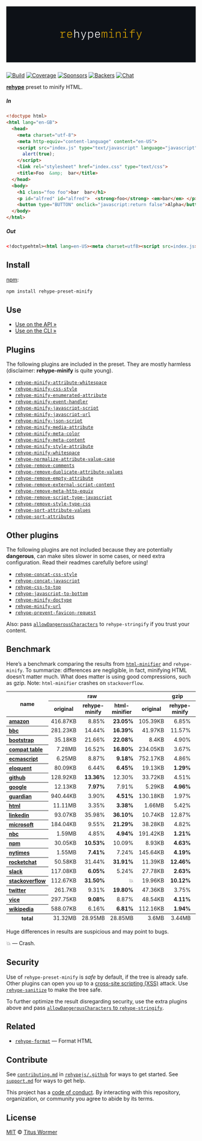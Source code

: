 <!--lint disable no-html-->

# ![rehype-minify][logo]

[![Build][build-badge]][build]
[![Coverage][coverage-badge]][coverage]
[![Sponsors][sponsors-badge]][collective]
[![Backers][backers-badge]][collective]
[![Chat][chat-badge]][chat]

[**rehype**][rehype] preset to minify HTML.

##### In

```html
<!doctype html>
<html lang="en-GB">
  <head>
    <meta charset="utf-8">
    <meta http-equiv="content-language" content="en-US">
    <script src="index.js" type="text/javascript" language="javascript">
      alert(true);
    </script>
    <link rel="stylesheet" href="index.css" type="text/css">
    <title>Foo  &amp;  bar</title>
  </head>
  <body>
    <h1 class="foo foo">bar  bar</h1>
    <p id="alfred" id="alfred">  <strong>foo</strong> <em>bar</em> </p>
    <button type="BUTTON" onclick="javascript:return false">Alpha</button>
  </body>
</html>
```

##### Out

```html
<!doctypehtml><html lang=en-US><meta charset=utf8><script src=index.js></script><link rel=stylesheet href=index.css><title>Foo &amp bar</title><h1 class=foo>bar bar</h1><p id=alfred><strong>foo</strong> <em>bar</em></p><button type=button onclick=return!1>Alpha</button>
```

## Install

[npm][]:

```sh
npm install rehype-preset-minify
```

## Use

*   [Use on the API »][api]
*   [Use on the CLI »][cli]

## Plugins

The following plugins are included in the preset.
They are mostly harmless (disclaimer: **rehype-minify** is quite young).

<!--plugins-core start-->

*   [`rehype-minify-attribute-whitespace`](./packages/rehype-minify-attribute-whitespace)
*   [`rehype-minify-css-style`](./packages/rehype-minify-css-style)
*   [`rehype-minify-enumerated-attribute`](./packages/rehype-minify-enumerated-attribute)
*   [`rehype-minify-event-handler`](./packages/rehype-minify-event-handler)
*   [`rehype-minify-javascript-script`](./packages/rehype-minify-javascript-script)
*   [`rehype-minify-javascript-url`](./packages/rehype-minify-javascript-url)
*   [`rehype-minify-json-script`](./packages/rehype-minify-json-script)
*   [`rehype-minify-media-attribute`](./packages/rehype-minify-media-attribute)
*   [`rehype-minify-meta-color`](./packages/rehype-minify-meta-color)
*   [`rehype-minify-meta-content`](./packages/rehype-minify-meta-content)
*   [`rehype-minify-style-attribute`](./packages/rehype-minify-style-attribute)
*   [`rehype-minify-whitespace`](./packages/rehype-minify-whitespace)
*   [`rehype-normalize-attribute-value-case`](./packages/rehype-normalize-attribute-value-case)
*   [`rehype-remove-comments`](./packages/rehype-remove-comments)
*   [`rehype-remove-duplicate-attribute-values`](./packages/rehype-remove-duplicate-attribute-values)
*   [`rehype-remove-empty-attribute`](./packages/rehype-remove-empty-attribute)
*   [`rehype-remove-external-script-content`](./packages/rehype-remove-external-script-content)
*   [`rehype-remove-meta-http-equiv`](./packages/rehype-remove-meta-http-equiv)
*   [`rehype-remove-script-type-javascript`](./packages/rehype-remove-script-type-javascript)
*   [`rehype-remove-style-type-css`](./packages/rehype-remove-style-type-css)
*   [`rehype-sort-attribute-values`](./packages/rehype-sort-attribute-values)
*   [`rehype-sort-attributes`](./packages/rehype-sort-attributes)

<!--plugins-core end-->

## Other plugins

The following plugins are not included because they are potentially
**dangerous**, can make sites slower in some cases, or need extra configuration.
Read their readmes carefully before using!

<!--plugins-other start-->

*   [`rehype-concat-css-style`](./packages/rehype-concat-css-style)
*   [`rehype-concat-javascript`](./packages/rehype-concat-javascript)
*   [`rehype-css-to-top`](./packages/rehype-css-to-top)
*   [`rehype-javascript-to-bottom`](./packages/rehype-javascript-to-bottom)
*   [`rehype-minify-doctype`](./packages/rehype-minify-doctype)
*   [`rehype-minify-url`](./packages/rehype-minify-url)
*   [`rehype-prevent-favicon-request`](./packages/rehype-prevent-favicon-request)

<!--plugins-other end-->

Also: pass [`allowDangerousCharacters`][stringify] to `rehype-stringify` if you
trust your content.

## Benchmark

Here’s a benchmark comparing the results from [`html-minifier`][html-minifier]
and `rehype-minify`.
To summarize: differences are negligible, in fact, minifying HTML doesn’t matter
much.
What does matter is using good compressions, such as gzip.
Note: `html-minifier` crashes on `stackoverflow`.

<!--benchmark start-->

<table>
<thead>
  <tr>
    <th rowspan="2">name</th>
    <th colspan="3">raw</th>
    <th colspan="3">gzip</th>
  </tr>
  <tr>
    <th>original</th>
    <th>rehype-minify</th>
    <th>html-minifier</th>
    <th>original</th>
    <th>rehype-minify</th>
    <th>html-minifier</th>
  </tr>
</thead>
<tbody>
  <tr>
    <th scope="row" align="left"><a href="https://www.amazon.co.uk/">amazon</a></th>
    <td align="right">416.87KB</td>
    <td align="right">8.85%</td>
    <td align="right"><b>23.05%</b></td>
    <td align="right">105.39KB</td>
    <td align="right">6.85%</td>
    <td align="right"><b>21.62%</b></td>
  </tr>
  <tr>
    <th scope="row" align="left"><a href="https://www.bbc.co.uk/">bbc</a></th>
    <td align="right">281.23KB</td>
    <td align="right">14.44%</td>
    <td align="right"><b>16.39%</b></td>
    <td align="right">41.97KB</td>
    <td align="right">11.57%</td>
    <td align="right"><b>13.07%</b></td>
  </tr>
  <tr>
    <th scope="row" align="left"><a href="https://getbootstrap.com/docs/4.4/getting-started/introduction/">bootstrap</a></th>
    <td align="right">35.18KB</td>
    <td align="right">21.66%</td>
    <td align="right"><b>22.08%</b></td>
    <td align="right">8.4KB</td>
    <td align="right">4.90%</td>
    <td align="right"><b>5.08%</b></td>
  </tr>
  <tr>
    <th scope="row" align="left"><a href="https://kangax.github.io/compat-table/es6/">compat table</a></th>
    <td align="right">7.28MB</td>
    <td align="right">16.52%</td>
    <td align="right"><b>16.80%</b></td>
    <td align="right">234.05KB</td>
    <td align="right">3.67%</td>
    <td align="right"><b>5.37%</b></td>
  </tr>
  <tr>
    <th scope="row" align="left"><a href="https://tc39.es/ecma262/">ecmascript</a></th>
    <td align="right">6.25MB</td>
    <td align="right">8.87%</td>
    <td align="right"><b>9.18%</b></td>
    <td align="right">752.17KB</td>
    <td align="right">4.86%</td>
    <td align="right"><b>4.87%</b></td>
  </tr>
  <tr>
    <th scope="row" align="left"><a href="https://eloquentjavascript.net/20_node.html">eloquent</a></th>
    <td align="right">80.09KB</td>
    <td align="right">6.44%</td>
    <td align="right"><b>6.45%</b></td>
    <td align="right">19.13KB</td>
    <td align="right"><b>1.29%</b></td>
    <td align="right">1.26%</td>
  </tr>
  <tr>
    <th scope="row" align="left"><a href="https://github.com">github</a></th>
    <td align="right">128.92KB</td>
    <td align="right"><b>13.36%</b></td>
    <td align="right">12.30%</td>
    <td align="right">33.72KB</td>
    <td align="right">4.51%</td>
    <td align="right"><b>4.57%</b></td>
  </tr>
  <tr>
    <th scope="row" align="left"><a href="https://www.google.com/">google</a></th>
    <td align="right">12.13KB</td>
    <td align="right"><b>7.97%</b></td>
    <td align="right">7.91%</td>
    <td align="right">5.29KB</td>
    <td align="right"><b>4.96%</b></td>
    <td align="right">4.49%</td>
  </tr>
  <tr>
    <th scope="row" align="left"><a href="https://www.theguardian.com/us">guardian</a></th>
    <td align="right">940.44KB</td>
    <td align="right">3.90%</td>
    <td align="right"><b>4.51%</b></td>
    <td align="right">130.18KB</td>
    <td align="right">1.97%</td>
    <td align="right"><b>2.06%</b></td>
  </tr>
  <tr>
    <th scope="row" align="left"><a href="https://html.spec.whatwg.org">html</a></th>
    <td align="right">11.11MB</td>
    <td align="right">3.35%</td>
    <td align="right"><b>3.38%</b></td>
    <td align="right">1.66MB</td>
    <td align="right">5.42%</td>
    <td align="right"><b>5.49%</b></td>
  </tr>
  <tr>
    <th scope="row" align="left"><a href="https://www.linkedin.com/">linkedin</a></th>
    <td align="right">93.07KB</td>
    <td align="right">35.98%</td>
    <td align="right"><b>36.10%</b></td>
    <td align="right">10.74KB</td>
    <td align="right">12.87%</td>
    <td align="right"><b>13.09%</b></td>
  </tr>
  <tr>
    <th scope="row" align="left"><a href="https://www.microsoft.com/en-us/">microsoft</a></th>
    <td align="right">184.04KB</td>
    <td align="right">9.55%</td>
    <td align="right"><b>21.29%</b></td>
    <td align="right">38.28KB</td>
    <td align="right">4.82%</td>
    <td align="right"><b>7.49%</b></td>
  </tr>
  <tr>
    <th scope="row" align="left"><a href="https://www.nbc.com/">nbc</a></th>
    <td align="right">1.59MB</td>
    <td align="right">4.85%</td>
    <td align="right"><b>4.94%</b></td>
    <td align="right">191.42KB</td>
    <td align="right"><b>1.21%</b></td>
    <td align="right">1.01%</td>
  </tr>
  <tr>
    <th scope="row" align="left"><a href="https://www.npmjs.com/">npm</a></th>
    <td align="right">30.05KB</td>
    <td align="right"><b>10.53%</b></td>
    <td align="right">10.09%</td>
    <td align="right">8.93KB</td>
    <td align="right"><b>4.63%</b></td>
    <td align="right">4.12%</td>
  </tr>
  <tr>
    <th scope="row" align="left"><a href="https://www.nytimes.com/">nytimes</a></th>
    <td align="right">1.55MB</td>
    <td align="right"><b>7.41%</b></td>
    <td align="right">7.24%</td>
    <td align="right">145.64KB</td>
    <td align="right"><b>4.19%</b></td>
    <td align="right">3.91%</td>
  </tr>
  <tr>
    <th scope="row" align="left"><a href="https://rocket.chat">rocketchat</a></th>
    <td align="right">50.58KB</td>
    <td align="right">31.44%</td>
    <td align="right"><b>31.91%</b></td>
    <td align="right">11.39KB</td>
    <td align="right"><b>12.46%</b></td>
    <td align="right">12.45%</td>
  </tr>
  <tr>
    <th scope="row" align="left"><a href="https://slack.com/intl/en-gb/features">slack</a></th>
    <td align="right">117.08KB</td>
    <td align="right"><b>6.05%</b></td>
    <td align="right">5.24%</td>
    <td align="right">27.78KB</td>
    <td align="right"><b>2.63%</b></td>
    <td align="right">2.08%</td>
  </tr>
  <tr>
    <th scope="row" align="left"><a href="https://stackoverflow.com/">stackoverflow</a></th>
    <td align="right">112.67KB</td>
    <td align="right"><b>31.50%</b></td>
    <td align="right">💥</td>
    <td align="right">19.96KB</td>
    <td align="right"><b>10.12%</b></td>
    <td align="right">💥</td>
  </tr>
  <tr>
    <th scope="row" align="left"><a href="https://twitter.com/">twitter</a></th>
    <td align="right">261.7KB</td>
    <td align="right">9.31%</td>
    <td align="right"><b>19.80%</b></td>
    <td align="right">47.36KB</td>
    <td align="right">3.75%</td>
    <td align="right"><b>6.50%</b></td>
  </tr>
  <tr>
    <th scope="row" align="left"><a href="https://www.vice.com/en_us">vice</a></th>
    <td align="right">297.75KB</td>
    <td align="right"><b>9.08%</b></td>
    <td align="right">8.87%</td>
    <td align="right">48.54KB</td>
    <td align="right"><b>4.11%</b></td>
    <td align="right">3.93%</td>
  </tr>
  <tr>
    <th scope="row" align="left"><a href="https://en.wikipedia.org/wiki/President_of_the_United_States">wikipedia</a></th>
    <td align="right">588.07KB</td>
    <td align="right">6.16%</td>
    <td align="right"><b>6.81%</b></td>
    <td align="right">112.16KB</td>
    <td align="right"><b>1.94%</b></td>
    <td align="right">1.87%</td>
  </tr>
</tbody>
<tfoot>
  <tr>
    <th scope="row">total</th>
    <td align="right">31.32MB</td>
    <td align="right">28.95MB</td>
    <td align="right">28.85MB</td>
    <td align="right">3.6MB</td>
    <td align="right">3.44MB</td>
    <td align="right">3.42MB</td>
  </tr>
</tfoot>
</table>

<!--benchmark end-->

Huge differences in results are suspicious and may point to bugs.

💥 — Crash.

## Security

Use of `rehype-preset-minify` is *safe* by default, if the tree is already safe.
Other plugins can open you up to a [cross-site scripting (XSS)][xss] attack.
Use [`rehype-sanitize`][sanitize] to make the tree safe.

To further optimize the result disregarding security, use the extra plugins
above and pass [`allowDangerousCharacters` to `rehype-stringify`][stringify].

## Related

*   [`rehype-format`](https://github.com/wooorm/rehype-format)
    — Format HTML

## Contribute

See [`contributing.md`][contributing] in [`rehypejs/.github`][health] for ways
to get started.
See [`support.md`][support] for ways to get help.

This project has a [code of conduct][coc].
By interacting with this repository, organization, or community you agree to
abide by its terms.

## License

[MIT][license] © [Titus Wormer][author]

<!-- Definitions -->

[build-badge]: https://img.shields.io/travis/rehypejs/rehype-minify.svg

[build]: https://travis-ci.org/rehypejs/rehype-minify

[coverage-badge]: https://img.shields.io/codecov/c/github/rehypejs/rehype-minify.svg

[coverage]: https://codecov.io/github/rehypejs/rehype-minify

[sponsors-badge]: https://opencollective.com/unified/sponsors/badge.svg

[backers-badge]: https://opencollective.com/unified/backers/badge.svg

[collective]: https://opencollective.com/unified

[chat-badge]: https://img.shields.io/badge/chat-discussions-success.svg

[chat]: https://github.com/rehypejs/rehype/discussions

[npm]: https://docs.npmjs.com/cli/install

[health]: https://github.com/rehypejs/.github

[contributing]: https://github.com/rehypejs/.github/blob/HEAD/contributing.md

[support]: https://github.com/rehypejs/.github/blob/HEAD/support.md

[coc]: https://github.com/rehypejs/.github/blob/HEAD/code-of-conduct.md

[license]: license

[author]: https://wooorm.com

[logo]: https://raw.githubusercontent.com/rehypejs/rehype-minify/942349c/logo.svg?sanitize=true

[cli]: ./packages/rehype-preset-minify/readme.md#cli

[api]: ./packages/rehype-preset-minify/readme.md#api

[rehype]: https://github.com/rehypejs/rehype

[xss]: https://en.wikipedia.org/wiki/Cross-site_scripting

[sanitize]: https://github.com/rehypejs/rehype-sanitize

[stringify]: https://github.com/rehypejs/rehype/tree/HEAD/packages/rehype-stringify#api

[html-minifier]: https://github.com/kangax/html-minifier
